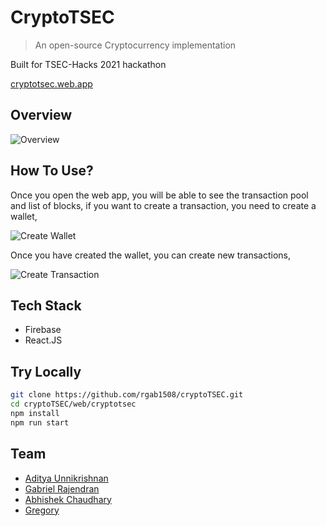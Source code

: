 # CryptoTSEC

> An open-source Cryptocurrency implementation

Built for TSEC-Hacks 2021 hackathon

[cryptotsec.web.app](https://cryptotsec.web.app)

## Overview

![Overview](https://user-images.githubusercontent.com/17960677/112734173-1ebde980-8f6a-11eb-8a77-5843080eab9f.png)

## How To Use?

Once you open the web app, you will be able to see the transaction pool and list of blocks, if you want to create a transaction, you need to create a wallet,

![Create Wallet](https://user-images.githubusercontent.com/17960677/112734220-617fc180-8f6a-11eb-9f3e-5c783a2fbe83.png)

Once you have created the wallet, you can create new transactions,

![Create Transaction](https://user-images.githubusercontent.com/17960677/112734243-8c6a1580-8f6a-11eb-884b-75cc11c50149.png)

## Tech Stack

* Firebase
* React.JS

## Try Locally

```sh
git clone https://github.com/rgab1508/cryptoTSEC.git
cd cryptoTSEC/web/cryptotsec
npm install
npm run start
```

## Team

* [Aditya Unnikrishnan](https://adiunni.tech)
* [Gabriel Rajendran](https://github.com/rgab1508)
* [Abhishek Chaudhary](https://theabbie.github.io/)
* [Gregory](https://github.com/gregbg218)
